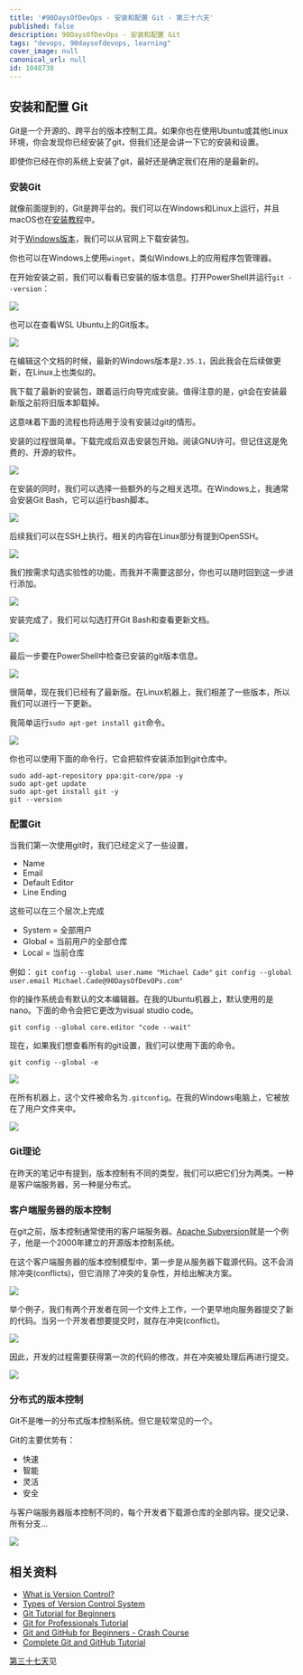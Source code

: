 ```yaml
---
title: '#90DaysOfDevOps - 安装和配置 Git - 第三十六天'
published: false
description: 90DaysOfDevOps - 安装和配置 Git
tags: "devops, 90daysofdevops, learning"
cover_image: null
canonical_url: null
id: 1048738
---
```

## 安装和配置 Git

Git是一个开源的、跨平台的版本控制工具。如果你也在使用Ubuntu或其他Linux环境，你会发现你已经安装了git，但我们还是会讲一下它的安装和设置。

即使你已经在你的系统上安装了git，最好还是确定我们在用的是最新的。

### 安装Git

就像前面提到的，Git是跨平台的。我们可以在Windows和Linux上运行，并且macOS也在[安装教程](https://git-scm.com/book/zh/v2/%E8%B5%B7%E6%AD%A5-%E5%AE%89%E8%A3%85-Git)中。

对于[Windows版本](https://git-scm.com/download/win)，我们可以从官网上下载安装包。

你也可以在Windows上使用`winget`，类似Windows上的应用程序包管理器。

在开始安装之前，我们可以看看已安装的版本信息。打开PowerShell并运行`git --version`：

![](../../Days/Images/Day36_Git1.png)

也可以在查看WSL Ubuntu上的Git版本。

![](../../Days/Images/Day36_Git2.png)

在编辑这个文档的时候，最新的Windows版本是`2.35.1`，因此我会在后续做更新，在Linux上也类似的。

我下载了最新的安装包，跟着运行向导完成安装。值得注意的是，git会在安装最新版之前将旧版本卸载掉。

这意味着下面的流程也将适用于没有安装过git的情形。

安装的过程很简单。下载完成后双击安装包开始。阅读GNU许可。但记住这是免费的、开源的软件。

![](../../Days/Images/Day36_Git3.png)

在安装的同时，我们可以选择一些额外的与之相关选项。在Windows上，我通常会安装Git Bash，它可以运行bash脚本。

![](../../Days/Images/Day36_Git4.png)

后续我们可以在SSH上执行。相关的内容在Linux部分有提到OpenSSH。

![](../../Days/Images/Day36_Git5.png)

我们按需求勾选实验性的功能，而我并不需要这部分，你也可以随时回到这一步进行添加。

![](../../Days/Images/Day36_Git6.png)

安装完成了，我们可以勾选打开Git Bash和查看更新文档。

![](../../Days/Images/Day36_Git7.png)

最后一步要在PowerShell中检查已安装的git版本信息。

![](../../Days/Images/Day36_Git8.png)

很简单，现在我们已经有了最新版。在Linux机器上，我们相差了一些版本，所以我们可以进行一下更新。

我简单运行`sudo apt-get install git`命令。

![](../../Days/Images/Day36_Git9.png)

你也可以使用下面的命令行，它会把软件安装添加到git仓库中。

```
sudo add-apt-repository ppa:git-core/ppa -y
sudo apt-get update
sudo apt-get install git -y
git --version
``` 

### 配置Git

当我们第一次使用git时，我们已经定义了一些设置，

- Name
- Email 
- Default Editor
- Line Ending

这些可以在三个层次上完成

- System = 全部用户
- Global = 当前用户的全部仓库
- Local = 当前仓库

例如：
`git config --global user.name "Michael Cade"` 
`git config --global user.email Michael.Cade@90DaysOfDevOPs.com"`

你的操作系统会有默认的文本编辑器。在我的Ubuntu机器上，默认使用的是nano。下面的命令会把它更改为visual studio code。

`git config --global core.editor "code --wait"`

现在，如果我们想查看所有的git设置，我们可以使用下面的命令。

`git config --global -e` 

![](../../Days/Images/Day36_Git10.png)

在所有机器上，这个文件被命名为`.gitconfig`。在我的Windows电脑上，它被放在了用户文件夹中。

![](../../Days/Images/Day36_Git11.png)

### Git理论

在昨天的笔记中有提到，版本控制有不同的类型，我们可以把它们分为两类。一种是客户端服务器，另一种是分布式。

### 客户端服务器的版本控制

在git之前，版本控制通常使用的客户端服务器。[Apache Subversion](https://subversion.apache.org/)就是一个例子，他是一个2000年建立的开源版本控制系统。

在这个客户端服务器的版本控制模型中，第一步是从服务器下载源代码。这不会消除冲突(conflicts)，但它消除了冲突的复杂性，并给出解决方案。

![](../../Days/Images/Day36_Git12.png)

举个例子，我们有两个开发者在同一个文件上工作，一个更早地向服务器提交了新的代码。当另一个开发者想要提交时，就存在冲突(conflict)。

![](../../Days/Images/Day36_Git13.png)

因此，开发的过程需要获得第一次的代码的修改，并在冲突被处理后再进行提交。

![](../../Days/Images/Day36_Git15.png)

### 分布式的版本控制

Git不是唯一的分布式版本控制系统。但它是较常见的一个。

Git的主要优势有：

- 快速
- 智能
- 灵活
- 安全

与客户端服务器版本控制不同的，每个开发者下载源仓库的全部内容。提交记录、所有分支...

![](../../Days/Images/Day36_Git16.png)

## 相关资料

- [What is Version Control?](https://www.youtube.com/watch?v=Yc8sCSeMhi4)
- [Types of Version Control System](https://www.youtube.com/watch?v=kr62e_n6QuQ)
- [Git Tutorial for Beginners](https://www.youtube.com/watch?v=8JJ101D3knE&t=52s) 
- [Git for Professionals Tutorial](https://www.youtube.com/watch?v=Uszj_k0DGsg) 
- [Git and GitHub for Beginners - Crash Course](https://www.youtube.com/watch?v=RGOj5yH7evk&t=8s) 
- [Complete Git and GitHub Tutorial](https://www.youtube.com/watch?v=apGV9Kg7ics)

[第三十七天](day37.md)见
